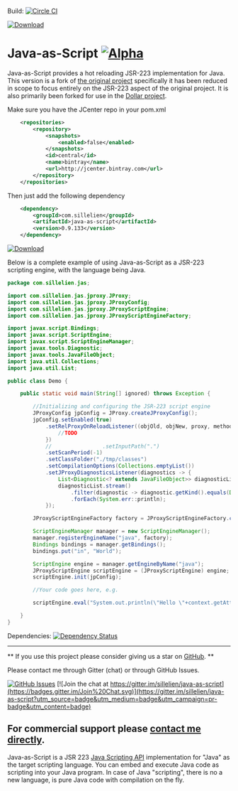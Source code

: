 Build: [![Circle CI](https://circleci.com/gh/sillelien/java-as-script.png?style=badge)](https://circleci.com/gh/sillelien/java-as-script)

[ ![Download](https://api.bintray.com/packages/sillelien/maven/java-as-script/images/download.svg) ](https://bintray.com/sillelien/maven/java-as-script/_latestVersion)

Java-as-Script [![Alpha](https://img.shields.io/badge/Status-Alpha-yellowgreen.svg?style=flat)](http://github.com/sillelien/java-as-script)
==============
Java-as-Script provides a hot reloading JSR-223 implementation for Java. This version is a fork of [the original project](https://github.com/jmarranz/relproxy) specifically it has been reduced in scope to focus entirely on the JSR-223 aspect of the original project. It is also primarily been forked for use in the [Dollar project](https://github.com/sillelien/dollar).

Make sure you have the JCenter repo in your pom.xml

```xml
    <repositories>
        <repository>
            <snapshots>
                <enabled>false</enabled>
            </snapshots>
            <id>central</id>
            <name>bintray</name>
            <url>http://jcenter.bintray.com</url>
        </repository>
    </repositories>
```           
 
 Then just add the following dependency

```xml
    <dependency>
        <groupId>com.sillelien</groupId>
        <artifactId>java-as-script</artifactId>
        <version>0.9.133</version>
    </dependency>
```

[ ![Download](https://api.bintray.com/packages/sillelien/maven/java-as-script/images/download.svg) ](https://bintray.com/sillelien/maven/java-as-script/_latestVersion)

Below is a complete example of using Java-as-Script as a JSR-223 scripting engine, with the language being Java.

```java
package com.sillelien.jas;

import com.sillelien.jas.jproxy.JProxy;
import com.sillelien.jas.jproxy.JProxyConfig;
import com.sillelien.jas.jproxy.JProxyScriptEngine;
import com.sillelien.jas.jproxy.JProxyScriptEngineFactory;

import javax.script.Bindings;
import javax.script.ScriptEngine;
import javax.script.ScriptEngineManager;
import javax.tools.Diagnostic;
import javax.tools.JavaFileObject;
import java.util.Collections;
import java.util.List;

public class Demo {

    public static void main(String[] ignored) throws Exception {

        //Initializing and configuring the JSR-223 script engine
        JProxyConfig jpConfig = JProxy.createJProxyConfig();
        jpConfig.setEnabled(true)
            .setRelProxyOnReloadListener((objOld, objNew, proxy, method, args) -> {
                //TODO
            })
            //                .setInputPath(".")
            .setScanPeriod(-1)
            .setClassFolder("./tmp/classes")
            .setCompilationOptions(Collections.emptyList())
            .setJProxyDiagnosticsListener(diagnostics -> {
                List<Diagnostic<? extends JavaFileObject>> diagnosticList = diagnostics.getDiagnostics();
                diagnosticList.stream()
                    .filter(diagnostic -> diagnostic.getKind().equals(Diagnostic.Kind.ERROR))
                    .forEach(System.err::println);
            });

        JProxyScriptEngineFactory factory = JProxyScriptEngineFactory.create();

        ScriptEngineManager manager = new ScriptEngineManager();
        manager.registerEngineName("java", factory);
        Bindings bindings = manager.getBindings();
        bindings.put("in", "World");

        ScriptEngine engine = manager.getEngineByName("java");
        JProxyScriptEngine scriptEngine = (JProxyScriptEngine) engine;
        scriptEngine.init(jpConfig);

        //Your code goes here, e.g.

        scriptEngine.eval("System.out.println(\"Hello \"+context.getAttribute(\"in\",javax.script.ScriptContext.ENGINE_SCOPE));return null;\n",bindings);

    }
}

```

Dependencies: [![Dependency Status](https://www.versioneye.com/user/projects/5960064c6725bd0049735d0b/badge.svg?style=flat-square)](https://www.versioneye.com/user/projects/5960064c6725bd0049735d0b)

-------

** If you use this project please consider giving us a star on [GitHub](http://github.com/sillelien/java-as-script). **

Please contact me through Gitter (chat) or through GitHub Issues.

[![GitHub Issues](https://img.shields.io/github/issues/sillelien/java-as-script.svg)](https://github.com/sillelien/java-as-script/issues) [![Join the chat at https://gitter.im/sillelien/java-as-script](https://badges.gitter.im/Join%20Chat.svg)](https://gitter.im/sillelien/java-as-script?utm_source=badge&utm_medium=badge&utm_campaign=pr-badge&utm_content=badge)

For commercial support please <a href="mailto:hello@neilellis.me">contact me directly</a>.
-------

Java-as-Script is a JSR 223 [Java Scripting API](http://docs.oracle.com/javase/6/docs/technotes/guides/scripting/programmer_guide/index.html) implementation for "Java" as the target scripting language. You can embed and execute Java code as scripting into your Java program. In case of Java "scripting", there is no a new language, is pure Java code with compilation on the fly.
